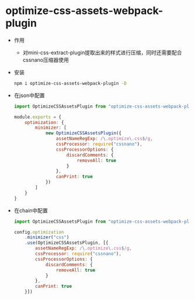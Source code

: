 # optimize-css-assets-webpack-plugin

- 作用
    - 对mini-css-extract-plugin提取出来的样式进行压缩，同时还需要配合cssnano压缩器使用

- 安装
    ```bash
    npm i optimize-css-assets-webpack-plugin -D
    ```

- 在json中配置

    ```js
    import OptimizeCSSAssetsPlugin from "optimize-css-assets-webpack-plugin";

    module.exports = {
        optimization: {
            minimizer: [
                new OptimizeCSSAssetsPlugin({
                    assetNameRegExp: /\.optimize\.css$/g,
                    cssProcessor: require("cssnano"),
                    cssProcessorOptions: {
                        discardComments: {
                            removeAll: true
                        }
                    },
                    canPrint: true
                })
            ]
        }
    }
    ```

- 在chain中配置
    
    ```js
    import OptimizeCSSAssetsPlugin from "optimize-css-assets-webpack-plugin";
    
    config.optimization
        .minimizer("css")
        .use(OptimizeCSSAssetsPlugin, [{
            assetNameRegExp: /\.optimize\.css$/g,
            cssProcessor: require("cssnano"),
            cssProcessorOptions: {
                discardComments: {
                    removeAll: true
                }
            },
            canPrint: true
        }])
    ```